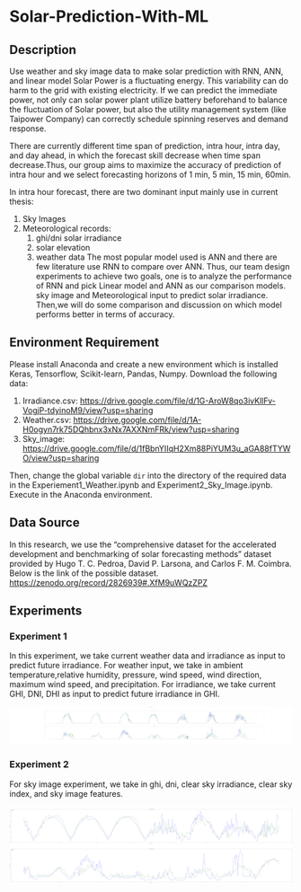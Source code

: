 # Solar-Prediction-With-ML
## Description
Use weather and sky image data to make solar prediction with RNN, ANN, and linear model
Solar Power is a fluctuating energy. This variability can do harm to the grid with existing electricity. If we can predict the immediate power, not only can solar power plant utilize battery beforehand to balance the fluctuation of Solar power, but also the utility management system (like ​Taipower Company​) can correctly schedule spinning reserves and demand response. 
 
There are currently different time span of prediction, intra hour, intra day, and day ahead, in which the forecast skill decrease when time span decrease.Thus, our group aims to maximize the accuracy of prediction of intra hour and we select forecasting horizons of 1 min, 5 min, 15 min, 60min.  
 
In intra hour forecast, there are two dominant input mainly use in current thesis: 
1. Sky Images
2. Meteorological records: 
   1. ghi/dni solar irradiance
   2. solar elevation
   3. weather data The most popular model used is ANN and there are few literature use RNN to compare over ANN. Thus, our team design experiments to achieve two goals, one is to analyze the performance of RNN and pick Linear model and ANN as our comparison models. sky image and Meteorological input to predict solar irradiance. Then,we will do some comparison and discussion on which model performs better in terms of accuracy. 

## Environment Requirement
Please install Anaconda and create a new environment which is installed Keras, Tensorflow, Scikit-learn, Pandas, Numpy. Download the following data:
1. Irradiance.csv: https://drive.google.com/file/d/1G-AroW8qo3ivKllFv-VogjP-tdyinoM9/view?usp=sharing
2. Weather.csv: https://drive.google.com/file/d/1A-H0ogyn7rk75DQhbnx3xNx7AXXNmFRk/view?usp=sharing
3. Sky_image: https://drive.google.com/file/d/1fBbnYIIqH2Xm88PiYUM3u_aGA88fTYWO/view?usp=sharing

Then, change the global variable `dir` into the directory of the required data in the Experiement1_Weather.ipynb and Experiment2_Sky_Image.ipynb. Execute in the Anaconda environment.

## Data Source
In this research, we use the “comprehensive dataset for the accelerated development and benchmarking of solar forecasting methods” dataset provided by Hugo T. C. Pedroa, David P. Larsona, and  Carlos F. M. Coimbra. Below is the link of the possible dataset. https://zenodo.org/record/2826939#.XfM9uWQzZPZ

## Experiments
### Experiment 1
In this experiment, we take current weather data and irradiance as input to predict future irradiance. For weather input, we take in ambient temperature,relative humidity, pressure, wind speed, wind direction, maximum wind speed, and precipitation. For irradiance, we take current GHI, DNI, DHI as input to predict future irradiance in GHI.

![Weather_New_ANN_span60_step5](Weather_New_ANN/Weather_New_ANN_span60_step5.png "The code will output the prediction of 1 week. Green line is predicted and blue line is the actual solar irradiance value. In this graph, we use ABB model to predict solar irradiance after 60 mins")

### Experiment 2
For sky image experiment, we take in ghi, dni, clear sky irradiance, clear sky index, and sky image features. 

![rnn_span60_step5](Sky_Image_RNN/rnn_span60_step5.png "The code will output the prediction of 1 week. Green line is predicted and blue line is the actual solar irradiance value. In this graph, we use RNN model to predict solar irradiance after 60 mins")
